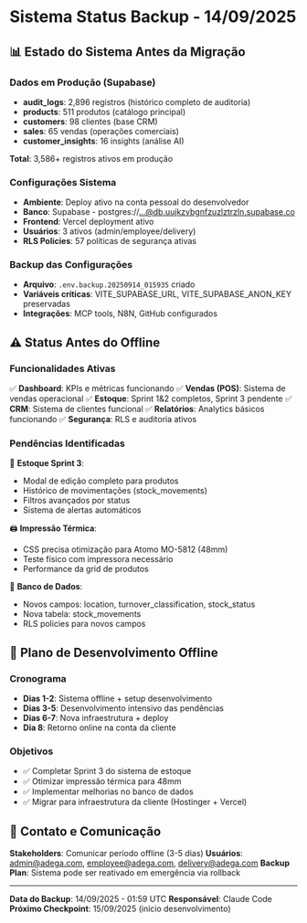 # Sistema Status Backup - 14/09/2025

## 📊 Estado do Sistema Antes da Migração

### Dados em Produção (Supabase)
- **audit_logs**: 2,896 registros (histórico completo de auditoria)
- **products**: 511 produtos (catálogo principal)
- **customers**: 98 clientes (base CRM)
- **sales**: 65 vendas (operações comerciais)
- **customer_insights**: 16 insights (análise AI)

**Total**: 3,586+ registros ativos em produção

### Configurações Sistema
- **Ambiente**: Deploy ativo na conta pessoal do desenvolvedor
- **Banco**: Supabase - postgres://...@db.uujkzvbgnfzuzlztrzln.supabase.co
- **Frontend**: Vercel deployment ativo
- **Usuários**: 3 ativos (admin/employee/delivery)
- **RLS Policies**: 57 políticas de segurança ativas

### Backup das Configurações
- **Arquivo**: `.env.backup.20250914_015935` criado
- **Variáveis críticas**: VITE_SUPABASE_URL, VITE_SUPABASE_ANON_KEY preservadas
- **Integrações**: MCP tools, N8N, GitHub configurados

## ⚠️ Status Antes do Offline

### Funcionalidades Ativas
✅ **Dashboard**: KPIs e métricas funcionando
✅ **Vendas (POS)**: Sistema de vendas operacional
✅ **Estoque**: Sprint 1&2 completos, Sprint 3 pendente
✅ **CRM**: Sistema de clientes funcional
✅ **Relatórios**: Analytics básicos funcionando
✅ **Segurança**: RLS e auditoria ativos

### Pendências Identificadas
🔧 **Estoque Sprint 3**:
- Modal de edição completo para produtos
- Histórico de movimentações (stock_movements)
- Filtros avançados por status
- Sistema de alertas automáticos

🖨️ **Impressão Térmica**:
- CSS precisa otimização para Atomo MO-5812 (48mm)
- Teste físico com impressora necessário
- Performance da grid de produtos

💾 **Banco de Dados**:
- Novos campos: location, turnover_classification, stock_status
- Nova tabela: stock_movements
- RLS policies para novos campos

## 🎯 Plano de Desenvolvimento Offline

### Cronograma
- **Dias 1-2**: Sistema offline + setup desenvolvimento
- **Dias 3-5**: Desenvolvimento intensivo das pendências
- **Dias 6-7**: Nova infraestrutura + deploy
- **Dia 8**: Retorno online na conta da cliente

### Objetivos
- ✅ Completar Sprint 3 do sistema de estoque
- ✅ Otimizar impressão térmica para 48mm
- ✅ Implementar melhorias no banco de dados
- ✅ Migrar para infraestrutura da cliente (Hostinger + Vercel)

## 📱 Contato e Comunicação

**Stakeholders**: Comunicar período offline (3-5 dias)
**Usuários**: admin@adega.com, employee@adega.com, delivery@adega.com
**Backup Plan**: Sistema pode ser reativado em emergência via rollback

---

**Data do Backup**: 14/09/2025 - 01:59 UTC
**Responsável**: Claude Code
**Próximo Checkpoint**: 15/09/2025 (início desenvolvimento)